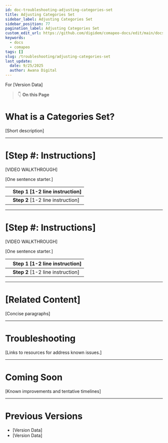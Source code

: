 ```yaml
---
id: doc-troubleshooting-adjusting-categories-set
title: Adjusting Categories Set
sidebar_label: Adjusting Categories Set
sidebar_position: 77
pagination_label: Adjusting Categories Set
custom_edit_url: https://github.com/digidem/comapeo-docs/edit/main/docs/troubleshooting/adjusting-categories-set.md
keywords:
  - docs
  - comapeo
tags: []
slug: /troubleshooting/adjusting-categories-set
last_update:
  date: 9/25/2025
  author: Awana Digital
---
```


For [Version Data]


> 👇 **On this Page**


# What is a Categories Set?


[Short description]


---


# [Step #: Instructions]


[VIDEO WALKTHROUGH]


[One sentence starter.]


|   | Step 1 [1-2 line instruction]     |
| - | --------------------------------- |
|   | **Step 2** [1-2 line instruction] |


---


# [Step #: Instructions]


[VIDEO WALKTHROUGH]


[One sentence starter.]


|   | Step 1 [1-2 line instruction]     |
| - | --------------------------------- |
|   | **Step 2** [1-2 line instruction] |


---


# [Related Content]


[Concise paragraphs]


---


# Troubleshooting


[Links to resources for address known issues.]


---


# Coming Soon


[Known improvements and tentative timelines]


---


# Previous Versions

- [Version Data]
- [Version Data]
